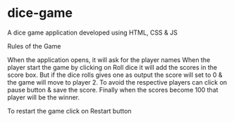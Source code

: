# dice-game
A dice game application developed using HTML, CSS &amp; JS

Rules of the Game

When the application opens, it will ask for the player names
When the player start the game by clicking on Roll dice it will add the scores in the score box. But if the dice rolls gives one as output the score will set to 0  & 
the game will move to player 2. To avoid the respective players can click on pause button & save the score.
Finally when the scores become 100 that player will be the winner.

To restart the game click on Restart button
